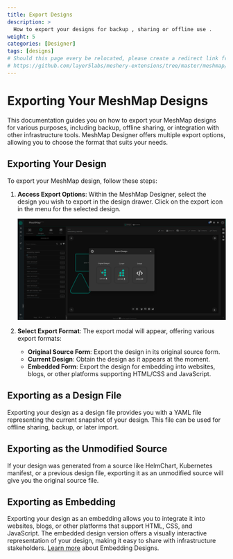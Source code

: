 ```yaml
---
title: Export Designs
description: >
  How to export your designs for backup , sharing or offline use .
weight: 5
categories: [Designer]
tags: [designs]
# Should this page every be relocated, please create a redirect link from the old location to the new location or backlinks like the one below will break.
# https://github.com/layer5labs/meshery-extensions/tree/master/meshmap/src/components/designer/drawer/ComponentDrawerTabContent/exportModal.js
---
```


# Exporting Your MeshMap Designs

This documentation guides you on how to export your MeshMap designs for various purposes, including backup, offline sharing, or integration with other infrastructure tools. MeshMap Designer offers multiple export options, allowing you to choose the format that suits your needs.

## Exporting Your Design

To export your MeshMap design, follow these steps:

1. **Access Export Options**: Within the MeshMap Designer, select the design you wish to export in the design drawer. Click on the export icon in the menu for the selected design.

   ![Export Icon](./export-modal.png)

2. **Select Export Format**: The export modal will appear, offering various export formats:

   - **Original Source Form**: Export the design in its original source form.
   - **Current Design**: Obtain the design as it appears at the moment.
   - **Embedded Form**: Export the design for embedding into websites, blogs, or other platforms supporting HTML/CSS and JavaScript.

## Exporting as a Design File

Exporting your design as a design file provides you with a YAML file representing the current snapshot of your design. This file can be used for offline sharing, backup, or later import.

## Exporting as the Unmodified Source

If your design was generated from a source like HelmChart, Kubernetes manifest, or a previous design file, exporting it as an unmodified source will give you the original source file.

## Exporting as Embedding

Exporting your design as an embedding allows you to integrate it into websites, blogs, or other platforms that support HTML, CSS, and JavaScript. The embedded design version offers a visually interactive representation of your design, making it easy to share with infrastructure stakeholders.
[Learn more](embedding-designs/index.md) about Embedding Designs.
